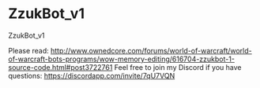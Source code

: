 # ZzukBot_v1
ZzukBot_v1

Please read: http://www.ownedcore.com/forums/world-of-warcraft/world-of-warcraft-bots-programs/wow-memory-editing/616704-zzukbot-1-source-code.html#post3722761
Feel free to join my Discord if you have questions: https://discordapp.com/invite/7qU7VQN
